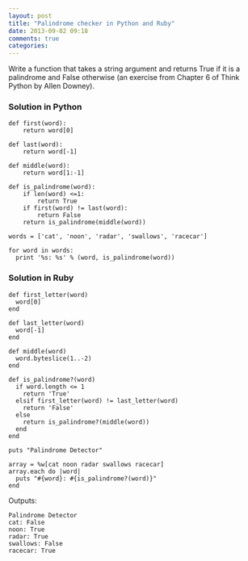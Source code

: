 ```yaml
---
layout: post
title: "Palindrome checker in Python and Ruby"
date: 2013-09-02 09:18
comments: true
categories:
---
```


Write a function that takes a string argument and returns
True if it is a palindrome and False otherwise (an exercise from Chapter 6 of Think Python by Allen Downey).

### Solution in Python

    def first(word):
        return word[0]

    def last(word):
        return word[-1]

    def middle(word):
        return word[1:-1]

    def is_palindrome(word):
        if len(word) <=1:
            return True
        if first(word) != last(word):
            return False
        return is_palindrome(middle(word))

    words = ['cat', 'noon', 'radar', 'swallows', 'racecar']

    for word in words:
      print '%s: %s' % (word, is_palindrome(word))

### Solution in Ruby

    def first_letter(word)
      word[0]
    end

    def last_letter(word)
      word[-1]
    end

    def middle(word)
      word.byteslice(1..-2)
    end

    def is_palindrome?(word)
      if word.length <= 1
        return 'True'
      elsif first_letter(word) != last_letter(word)
        return 'False'
      else
        return is_palindrome?(middle(word))
      end
    end

    puts "Palindrome Detector"

    array = %w[cat noon radar swallows racecar]
    array.each do |word|
      puts "#{word}: #{is_palindrome?(word)}"
    end

Outputs:

    Palindrome Detector
    cat: False
    noon: True
    radar: True
    swallows: False
    racecar: True
